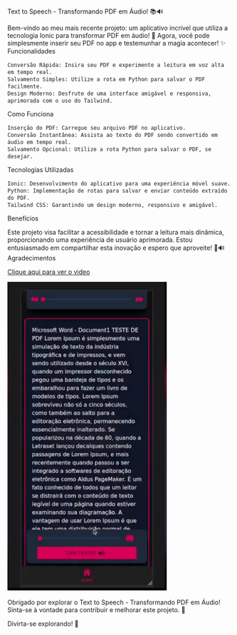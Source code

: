 Text to Speech - Transformando PDF em Áudio! 📚🔊

Bem-vindo ao meu mais recente projeto: um aplicativo incrível que utiliza a tecnologia Ionic para transformar PDF em áudio! 🚀 Agora, você pode simplesmente inserir seu PDF no app e testemunhar a magia acontecer! ✨
Funcionalidades

    Conversão Rápida: Insira seu PDF e experimente a leitura em voz alta em tempo real.
    Salvamento Simples: Utilize a rota em Python para salvar o PDF facilmente.
    Design Moderno: Desfrute de uma interface amigável e responsiva, aprimorada com o uso do Tailwind.

Como Funciona

    Inserção do PDF: Carregue seu arquivo PDF no aplicativo.
    Conversão Instantânea: Assista ao texto do PDF sendo convertido em áudio em tempo real.
    Salvamento Opcional: Utilize a rota Python para salvar o PDF, se desejar.

Tecnologias Utilizadas

    Ionic: Desenvolvimento do aplicativo para uma experiência móvel suave.
    Python: Implementação de rotas para salvar e enviar conteúdo extraído do PDF.
    Tailwind CSS: Garantindo um design moderno, responsivo e amigável.

Benefícios

Este projeto visa facilitar a acessibilidade e tornar a leitura mais dinâmica, proporcionando uma experiência de usuário aprimorada. Estou entusiasmado em compartilhar esta inovação e espero que aproveite! 🚀🔊
Agradecimentos

[Clique aqui para ver o video](https://www.linkedin.com/posts/igor-gabriel-martins-ramos_texttospeech-desenvolvimentodeapp-acessibilidade-activity-7163992880561250305-4QMJ?utm_source=share&utm_medium=member_desktop)

[![Assista ao vídeo de apresentação](./src/assets/example-image.png)](https://www.linkedin.com/posts/igor-gabriel-martins-ramos_texttospeech-desenvolvimentodeapp-acessibilidade-activity-7163992880561250305-4QMJ?utm_source=share&utm_medium=member_desktop)


Obrigado por explorar o Text to Speech - Transformando PDF em Áudio! Sinta-se à vontade para contribuir e melhorar este projeto. 👏

Divirta-se explorando! 🎉